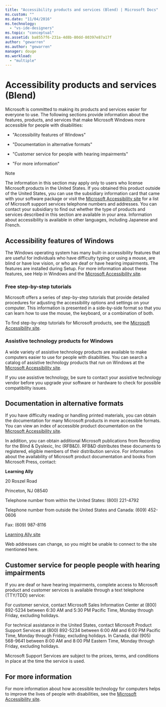 ```yaml
---
title: "Accessibility products and services (Blend) | Microsoft Docs"
ms.custom: ""
ms.date: "11/04/2016"
ms.technology: 
  - "vs-ide-designers"
ms.topic: "conceptual"
ms.assetid: ba8557f6-231a-4d8b-80dd-80397e87a17f
author: "gewarren"
ms.author: "gewarren"
manager: douge
ms.workload: 
  - "multiple"
---
```

# Accessibility products and services (Blend)
Microsoft is committed to making its products and services easier for everyone to use. The following sections provide information about the features, products, and services that make Microsoft Windows more accessible for people with disabilities:  
  
-   "Accessibility features of Windows"  
  
-   "Documentation in alternative formats"  
  
-   "Customer service for people with hearing impairments"  
  
-   "For more information"  
  
> [!NOTE]
>  The information in this section may apply only to users who license Microsoft products in the United States. If you obtained this product outside of the United States, you can use the subsidiary information card that came with your software package or visit the [Microsoft Accessibility site](http://go.microsoft.com/fwlink/?LinkID=75069) for a list of Microsoft support services telephone numbers and addresses. You can contact your subsidiary to find out whether the type of products and services described in this section are available in your area. Information about accessibility is available in other languages, including Japanese and French.  
  
## Accessibility features of Windows  
 The Windows operating system has many built-in accessibility features that are useful for individuals who have difficulty typing or using a mouse, are blind or have low vision, or who are deaf or have hearing impairments. The features are installed during Setup. For more information about these features, see Help in Windows and the [Microsoft Accessibility site](http://go.microsoft.com/fwlink/?LinkID=75069).  
  
### Free step-by-step tutorials  
 Microsoft offers a series of step-by-step tutorials that provide detailed procedures for adjusting the accessibility options and settings on your computer. This information is presented in a side-by-side format so that you can learn how to use the mouse, the keyboard, or a combination of both.  
  
 To find step-by-step tutorials for Microsoft products, see the [Microsoft Accessibility site](http://go.microsoft.com/fwlink/?LinkID=75069).  
  
### Assistive technology products for Windows  
 A wide variety of assistive technology products are available to make computers easier to use for people with disabilities. You can search a catalog of assistive technology products that run on Windows at the [Microsoft Accessibility site](http://go.microsoft.com/fwlink/?LinkID=75069).  
  
 If you use assistive technology, be sure to contact your assistive technology vendor before you upgrade your software or hardware to check for possible compatibility issues.  
  
## Documentation in alternative formats  
 If you have difficulty reading or handling printed materials, you can obtain the documentation for many Microsoft products in more accessible formats. You can view an index of accessible product documentation on the [Microsoft Accessibility site](http://go.microsoft.com/fwlink/?LinkID=75069).  
  
 In addition, you can obtain additional Microsoft publications from Recording for the Blind & Dyslexic, Inc (RFB&D). RFB&D distributes these documents to registered, eligible members of their distribution service. For information about the availability of Microsoft product documentation and books from Microsoft Press, contact:  
  
 **Learning Ally**  
  
 20 Roszel Road  
  
 Princeton, NJ 08540  
  
 Telephone number from within the United States: (800) 221-4792  
  
 Telephone number from outside the United States and Canada: (609) 452-0606  
  
 Fax: (609) 987-8116  
  
 [Learning Ally site](http://go.microsoft.com/fwlink/?LinkId=111110)  
  
 Web addresses can change, so you might be unable to connect to the site mentioned here.  
  
## Customer service for people people with hearing impairments  
 If you are deaf or have hearing impairments, complete access to Microsoft product and customer services is available through a text telephone (TTY/TDD) service:  
  
 For customer service, contact Microsoft Sales Information Center at (800) 892-5234 between 6:30 AM and 5:30 PM Pacific Time, Monday through Friday, excluding holidays.  
  
 For technical assistance in the United States, contact Microsoft Product Support Services at (800) 892-5234 between 6:00 AM and 6:00 PM Pacific Time, Monday through Friday, excluding holidays. In Canada, dial (905) 568-9641 between 8:00 AM and 8:00 PM Eastern Time, Monday through Friday, excluding holidays.  
  
 Microsoft Support Services are subject to the prices, terms, and conditions in place at the time the service is used.  
  
## For more information  
 For more information about how accessible technology for computers helps to improve the lives of people with disabilities, see the [Microsoft Accessibility site](http://go.microsoft.com/fwlink/?LinkID=75069).
